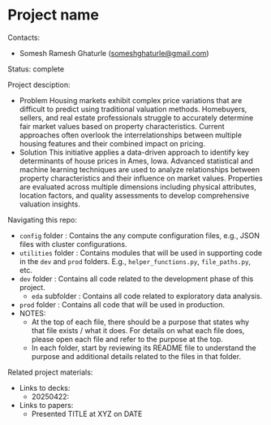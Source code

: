 # Project name

Contacts:
* Somesh Ramesh Ghaturle (someshghaturle@gmail.com)

Status: complete

Project desciption:
* Problem
Housing markets exhibit complex price variations that are difficult to predict using traditional valuation methods. 
Homebuyers, sellers, and real estate professionals struggle to accurately determine fair market values based on property characteristics. 
Current approaches often overlook the interrelationships between multiple housing features and their combined impact on pricing.
* Solution
This initiative applies a data-driven approach to identify key determinants of house prices in Ames, Iowa. 
 Advanced statistical and machine learning techniques are used to analyze relationships between property characteristics and their influence on market values. 
Properties are evaluated across multiple dimensions including physical attributes, location factors, and quality assessments to develop comprehensive valuation insights.

Navigating this repo:
* `config` folder : Contains the any compute configuration files, e.g., JSON files with cluster configurations.
* `utilities` folder : Contains modules that will be used in supporting code in the `dev` and `prod` folders.  E.g., `helper_functions.py`, `file_paths.py`, etc.
* `dev` folder : Contains all code related to the development phase of this project.
    * `eda` subfolder : Contains all code related to exploratory data analysis.
* `prod` folder : Contains all code that will be used in production.
* NOTES:
    * At the top of each file, there should be a purpose that states why that file exists / what it does.  For details on what each file does, please open each file and refer to the purpose at the top.
    * In each folder, start by reviewing its README file to understand the purpose and additional details related to the files in that folder. 

Related project materials:
* Links to decks:
    * 20250422: <a herf>
* Links to papers:
    * Presented TITLE at XYZ on DATE
